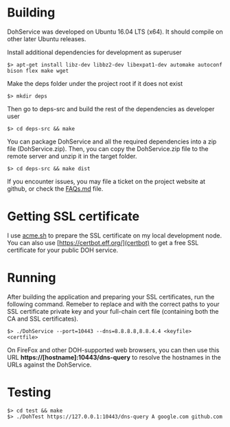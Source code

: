 Building
========

DohService was developed on Ubuntu 16.04 LTS (x64). It should compile on other later Ubuntu releases.

Install additional dependencies for development as superuser
```
$> apt-get install libz-dev libbz2-dev libexpat1-dev automake autoconf bison flex make wget
```

Make the deps folder under the project root if it does not exist
```
$> mkdir deps
```

Then go to deps-src and build the rest of the dependencies as developer user
```
$> cd deps-src && make
```

You can package DohService and all the required dependencies into a zip file (DohService.zip). Then, you can copy the DohService.zip file to the remote server and unzip it in the target folder.
```
$> cd deps-src && make dist
```

If you encounter issues, you may file a ticket on the project website at github,
or check the [FAQs.md](FAQs.md) file.

Getting SSL certificate
=======================

I use [acme.sh](https://github.com/Neilpang/acme.sh) to prepare the SSL certificate
on my local development node. You can also use [https://certbot.eff.org/](certbot) to get a free SSL certificate for your public DOH service.

Running
=======

After building the application and preparing your SSL certificates, run the following command.
Remeber to replace <keyfile> and <certfile> with the correct paths to your SSL certificate private key
and your full-chain cert file (containing both the CA and SSL certificates).
```
$> ./DohService --port=10443 --dns=8.8.8.8,8.8.4.4 <keyfile> <certfile>
```

On FireFox and other DOH-supported web browsers, you can then use this URL **https://[hostname]:10443/dns-query** to resolve the hostnames in the URLs against the DohService.

Testing
=======

```
$> cd test && make
$> ./DohTest https://127.0.0.1:10443/dns-query A google.com github.com
```
